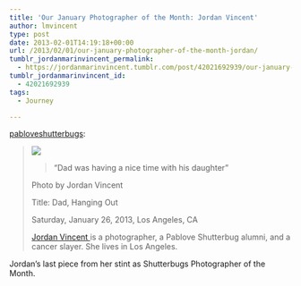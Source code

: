 ```yaml
---
title: 'Our January Photographer of the Month: Jordan Vincent'
author: lmvincent
type: post
date: 2013-02-01T14:19:18+00:00
url: /2013/02/01/our-january-photographer-of-the-month-jordan/
tumblr_jordanmarinvincent_permalink:
  - https://jordanmarinvincent.tumblr.com/post/42021692939/our-january-photographer-of-the-month-jordan
tumblr_jordanmarinvincent_id:
  - 42021692939
tags:
  - Journey

---
```

<a href="https://pabloveshutterbugs.tumblr.com/post/41943753962/our-january-photographer-of-the-month-jordan-vincent" class="tumblr_blog" target="_blank" rel="noopener">pabloveshutterbugs</a>:

>![][1] 
> 
> > “Dad was having a nice time with his daughter”
> 
> Photo by Jordan Vincent
> 
> Title: Dad, Hanging Out
> 
> Saturday, January 26, 2013, Los Angeles, CA
> 
> <a href="https://www.jordanvincent.com" title="Jordan Vincent" target="_self" rel="noopener">Jordan Vincent </a>is a photographer, a Pablove Shutterbug alumni, and a cancer slayer. She lives in Los Angeles.

Jordan&rsquo;s last piece from her stint as Shutterbugs Photographer of the Month.

 [1]: https://media.tumblr.com/3ad77ad384dd71169a32086203fb12f6/tumblr_inline_mhg8f6DlOq1qz4rgp.jpg